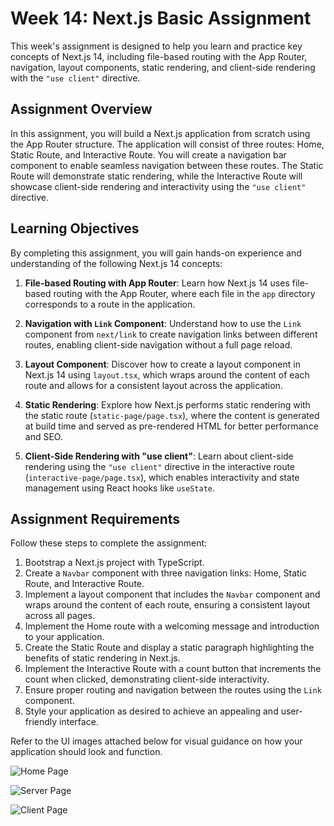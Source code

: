 # Week 14: Next.js Basic Assignment

This week's assignment is designed to help you learn and practice key concepts of Next.js 14, including file-based routing with the App Router, navigation, layout components, static rendering, and client-side rendering with the `"use client"` directive.

## Assignment Overview

In this assignment, you will build a Next.js application from scratch using the App Router structure. The application will consist of three routes: Home, Static Route, and Interactive Route. You will create a navigation bar component to enable seamless navigation between these routes. The Static Route will demonstrate static rendering, while the Interactive Route will showcase client-side rendering and interactivity using the `"use client"` directive.

## Learning Objectives

By completing this assignment, you will gain hands-on experience and understanding of the following Next.js 14 concepts:

1. **File-based Routing with App Router**: Learn how Next.js 14 uses file-based routing with the App Router, where each file in the `app` directory corresponds to a route in the application.

2. **Navigation with `Link` Component**: Understand how to use the `Link` component from `next/link` to create navigation links between different routes, enabling client-side navigation without a full page reload.

3. **Layout Component**: Discover how to create a layout component in Next.js 14 using `layout.tsx`, which wraps around the content of each route and allows for a consistent layout across the application.

4. **Static Rendering**: Explore how Next.js performs static rendering with the static route (`static-page/page.tsx`), where the content is generated at build time and served as pre-rendered HTML for better performance and SEO.

5. **Client-Side Rendering with "use client"**: Learn about client-side rendering using the `"use client"` directive in the interactive route (`interactive-page/page.tsx`), which enables interactivity and state management using React hooks like `useState`.
   

## Assignment Requirements

Follow these steps to complete the assignment:

1. Bootstrap a Next.js project with TypeScript.
2. Create a `Navbar` component with three navigation links: Home, Static Route, and Interactive Route.
3. Implement a layout component that includes the `Navbar` component and wraps around the content of each route, ensuring a consistent     layout across all pages.
4. Implement the Home route with a welcoming message and introduction to your application.
5. Create the Static Route and display a static paragraph highlighting the benefits of static rendering in Next.js.
6. Implement the Interactive Route with a count button that increments the count when clicked, demonstrating client-side interactivity.
7. Ensure proper routing and navigation between the routes using the `Link` component.
8. Style your application as desired to achieve an appealing and user-friendly interface.
   
Refer to the UI images attached below for visual guidance on how your application should look and function.

![Home Page](https://i.postimg.cc/x1LWsq08/PICS1.png)

![Server Page](https://i.postimg.cc/Sscd4YvY/PICS2.png)

![Client Page](https://i.postimg.cc/2ymwSjsc/PICS3.png)


